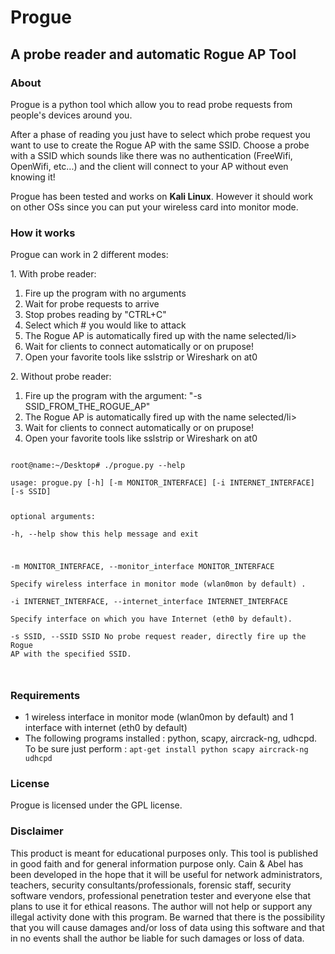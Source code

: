 <h1>Progue</h1>

<h2>A probe reader and automatic Rogue AP Tool</h2>

<h3>About</h3>

<p>Progue is a python tool which allow you to read probe requests from people's devices around you.</p>

<p>After a phase of reading you just have to select which probe request you want to use to create the Rogue AP with the same SSID.  
Choose a probe with a SSID which sounds like there was no authentication (FreeWifi, OpenWifi, etc...) and the client will connect to your AP without even knowing it!</p>

<p>Progue has been tested and works on <strong>Kali Linux</strong>. However it should work on other OSs since you can put your wireless card into monitor mode.</p>

<p></p>
<p></p>
<p></p>
<p></p>

<h3>How it works</h3>

<p>Progue can work in 2 different modes:</p>

<p>1. With probe reader:</p>

<ol>
<li>Fire up the program with no arguments</li>
<li>Wait for probe requests to arrive</li>
<li>Stop probes reading by "CTRL+C"</li>
<li>Select which # you would like to attack</li>
<li>The Rogue AP is automatically fired up with the name selected/li>
<li>Wait for clients to connect automatically or on prupose!</li>
<li>Open your favorite tools like sslstrip or Wireshark on at0</li>
</ol>



<p>2. Without probe reader:</p>

<ol>
<li>Fire up the program with the argument: "-s SSID_FROM_THE_ROGUE_AP" </li>
<li>The Rogue AP is automatically fired up with the name selected/li>
<li>Wait for clients to connect automatically or on prupose!</li>
<li>Open your favorite tools like sslstrip or Wireshark on at0</li>
</ol>


<code>
root@name:~/Desktop# ./progue.py --help <br />
usage: progue.py [-h] [-m MONITOR_INTERFACE] [-i INTERNET_INTERFACE] [-s SSID]  

optional arguments:  
-h, --help            show this help message and exit  
  
  -m MONITOR_INTERFACE, --monitor_interface MONITOR_INTERFACE<br />
                        Specify wireless interface in monitor mode (wlan0mon by default) .<br />
  -i INTERNET_INTERFACE, --internet_interface INTERNET_INTERFACE <br />
                        Specify interface on which you have Internet (eth0 by default). <br />
  -s SSID, --SSID SSID  No probe request reader, directly fire up the Rogue AP with the specified SSID. <br />
                        
</code>



<h3>Requirements</h3>

<ul>
<li>1 wireless interface in monitor mode (wlan0mon by default) and 1 interface with internet (eth0 by default)</li>
<li>The following programs installed : python, scapy, aircrack-ng, udhcpd.  
To be sure just perform : <code>apt-get install python scapy aircrack-ng udhcpd</code></li>
</ul>



<h3>License</h3>

<p>Progue is licensed under the GPL license.</p>


<h3>Disclaimer</h3>

<p>This product is meant for educational purposes only.  
This tool is published in good faith and for general information purpose only.  
Cain & Abel has been developed in the hope that it will be useful for network administrators, teachers, security consultants/professionals, forensic staff, security software vendors, professional penetration tester and everyone else that plans to use it for ethical reasons.  
The author will not help or support any illegal activity done with this program. Be warned that there is the possibility that you will cause damages and/or loss of data using this software and that in no events shall the author be liable for such damages or loss of data.</p>
